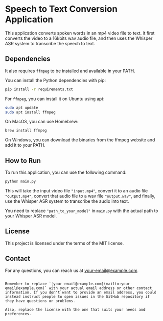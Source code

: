 # Speech to Text Conversion Application

This application converts spoken words in an mp4 video file to text. It first converts the video to a 16kbits wav audio file, and then uses the Whisper ASR system to transcribe the speech to text.

## Dependencies

It also requires `ffmpeg` to be installed and available in your PATH.

You can install the Python dependencies with pip:
```sh
pip install -r requirements.txt
```

For `ffmpeg`, you can install it on Ubuntu using apt:

```sh
sudo apt update
sudo apt install ffmpeg
```

On MacOS, you can use Homebrew:

```sh
brew install ffmpeg
```

On Windows, you can download the binaries from the ffmpeg website and add it to your PATH.

## How to Run

To run this application, you can use the following command:

```sh
python main.py
```

This will take the input video file `"input.mp4"`, convert it to an audio file `"output.mp4"`, convert that audio file to a wav file `"output.wav"`, and finally, use the Whisper ASR system to transcribe the audio into text.

You need to replace `"path_to_your_model"` in `main.py` with the actual path to your Whisper ASR model.

## License

This project is licensed under the terms of the MIT license.

## Contact

For any questions, you can reach us at [your-email@example.com](mailto:your-email@example.com).
```

Remember to replace `[your-email@example.com](mailto:your-email@example.com)` with your actual email address or other contact information. If you don't want to provide an email address, you could instead instruct people to open issues in the GitHub repository if they have questions or problems.

Also, replace the license with the one that suits your needs and preferences.